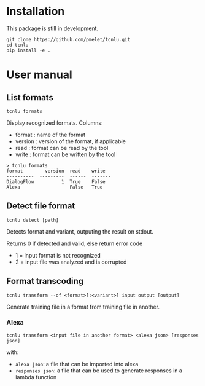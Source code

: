 # Installation
This package is still in development.

    git clone https://github.com/pmelet/tcnlu.git
    cd tcnlu
    pip install -e .

# User manual

## List formats

    tcnlu formats

Display recognized formats. Columns:

 - format  : name of the format
 - version : version of the format, if applicable
 - read    : format can be read by the tool
 - write   : format can be written by the tool

```
> tcnlu formats
format        version  read    write
----------  ---------  ------  -------
DialogFlow          1  True    False
Alexa                  False   True
```

## Detect file format
    tcnlu detect [path]

Detects format and variant, outputing the result on stdout.

Returns 0 if detected and valid, else return error code

 - 1 = input format is not recognized
 - 2 = input file was analyzed and is corrupted

## Format transcoding
    tcnlu transform --of <format>[:<variant>] input output [output]

Generate training file in a format from training file in another.

### Alexa

    tcnlu transform <input file in another format> <alexa json> [responses json]
with:

 - `alexa json`: a file that can be imported into alexa
 - `responses json`: a file that can be used to generate responses in a lambda function